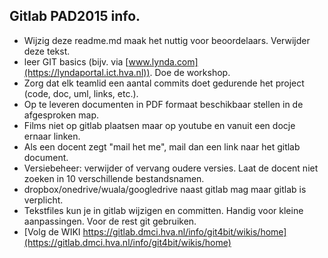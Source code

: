## Gitlab PAD2015 info.

- Wijzig deze readme.md maak het nuttig voor beoordelaars. Verwijder deze tekst.
- leer GIT basics (bijv. via [www.lynda.com](https://lyndaportal.ict.hva.nl)). Doe de workshop.
- Zorg dat elk teamlid een aantal commits doet gedurende het project (code, doc, uml, links, etc.).
- Op te leveren documenten in PDF formaat beschikbaar stellen in de afgesproken map.
- Films niet op gitlab plaatsen maar op youtube en vanuit een docje ernaar linken.
- Als een docent zegt "mail het me", mail dan een link naar het gitlab document.
- Versiebeheer: verwijder of vervang oudere versies. Laat de docent niet zoeken in 10 verschillende bestandsnamen.
- dropbox/onedrive/wuala/googledrive naast gitlab mag maar gitlab is verplicht.
- Tekstfiles kun je in gitlab wijzigen en committen. Handig voor kleine aanpassingen. Voor de rest git gebruiken.
- [Volg de WIKI https://gitlab.dmci.hva.nl/info/git4bit/wikis/home](https://gitlab.dmci.hva.nl/info/git4bit/wikis/home)


